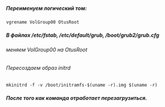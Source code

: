 ##### Переименуем логический том:
`vgrename VolGroup00 OtusRoot`

##### В файлах  /etc/fstab, /etc/default/grub, /boot/grub2/grub.cfg
###### меняем VolGroup00 на OtusRoot

###### Пересоздаем образ initrd
 `mkinitrd -f -v /boot/initramfs-$(uname -r).img $(uname -r)`

##### После того как команда отработает перезагрузиться.
